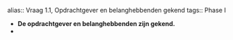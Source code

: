 alias:: Vraag 1.1, Opdrachtgever en belanghebbenden gekend
tags:: Phase I

- **De opdrachtgever en belanghebbenden zijn gekend.**
-